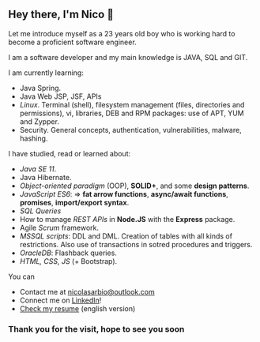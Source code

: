 ## Hey there, I'm Nico 👋

Let me introduce myself as a 23 years old boy who is working hard to become a proficient software engineer.

I am a software developer and my main knowledge is JAVA, SQL and GIT.

I am currently learning:
- Java Spring.
- Java Web JSP, JSF, APIs
- *Linux*. Terminal (shell), filesystem management (files, directories and permissions), vi, libraries, DEB and RPM packages: use of APT, YUM and Zypper.
- Security. General concepts, authentication, vulnerabilities, malware, hashing.

I have studied, read or learned about:
- *Java SE 11*.
- Java Hibernate.
- *Object-oriented paradigm* (OOP), **SOLID+**, and some **design patterns**.
- *JavaScript ES6*: => **fat arrow functions**, **async/await functions**, **promises**, **import/export syntax**.
- *SQL Queries*
- How to manage *REST APIs* in **Node.JS** with the **Express** package.
- Agile *Scrum* framework.
- *MSSQL scripts*: DDL and DML. Creation of tables with all kinds of restrictions. Also use of transactions in sotred procedures and triggers.
- *OracleDB*: Flashback queries.
- *HTML, CSS, JS* (+ Bootstrap).

You can
- Contact me at nicolasarbio@outlook.com
- Connect me on [LinkedIn](https://www.linkedin.com/in/nicolás-arbio/?locale=en_US)!
- [Check my resume](https://github.com/nicoarbio/nicoarbio/blob/main/Nicolás%20Gabriel%20Arbio%20-%20CV_EN.pdf) (english version)
<!-- - [Check my resume](https://github.com/nicoarbio/nicoarbio/blob/main/Nicolás%20Gabriel%20Arbio%20-%20CV_ES.pdf) (spanish version) -->

### Thank you for the visit, hope to see you soon
